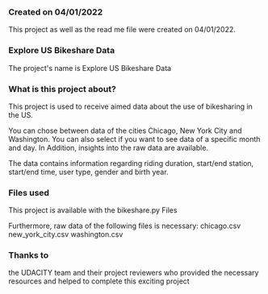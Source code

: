 ### Created on 04/01/2022
This project as well as the read me file were created on 04/01/2022.

### Explore US Bikeshare Data
The project's name is Explore US Bikeshare Data

### What is this project about?
This project is used to receive aimed data about the use of bikesharing in the US.

You can chose between data of the cities Chicago, New York City and Washington.
You can also select if you want to see data of a specific month and day.
In Addition, insights into the raw data are available.

The data contains information regarding riding duration, start/end station,
start/end time, user type, gender and birth year.



### Files used
This project is available with the bikeshare.py Files

Furthermore, raw data of the following files is necessary:
chicago.csv
new_york_city.csv
washington.csv

### Thanks to
the UDACITY team and their project reviewers who provided the necessary resources and
helped to complete this exciting project 
